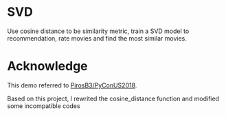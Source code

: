 # SVD
Use cosine distance to be similarity metric, train a SVD model to recommendation, rate  movies and find the most similar movies. 
# Acknowledge
This demo referred to [PirosB3/PyConUS2018](https://github.com/PirosB3/PyConUS2018).

Based on this project, I rewrited the cosine_distance function and modified some incompatible codes

